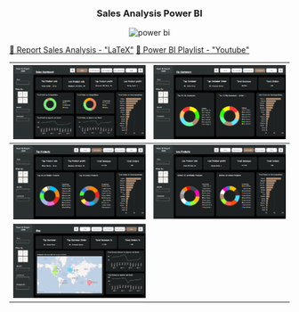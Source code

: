 <h3 align="center">Sales Analysis Power BI</h3>
<div align="center">
    <img src="https://img.shields.io/badge/power_bi-F2C811?style=for-the-badge&logo=powerbi&logoColor=black" alt="power bi" />
  </div>

[🔗 Report Sales Analysis - "LaTeX"](https://www.overleaf.com/read/cbpqqtrwxqsb#fce44c)
[🔗 Power BI Playlist - "Youtube"](https://www.youtube.com/playlist?list=PL-qR2lCbzf-qKcSx6v7IVz30G5A711xKA)

| ![Image 1](Images/sales.PNG) | ![Image 2](Images/customers.PNG) |
| ---------------------------- | -------------------------------- |
| ![Image 1](Images/Top.PNG)   | ![Image 2](Images/Low.PNG)       |
| ![Image 1](Images/map.PNG)   |
